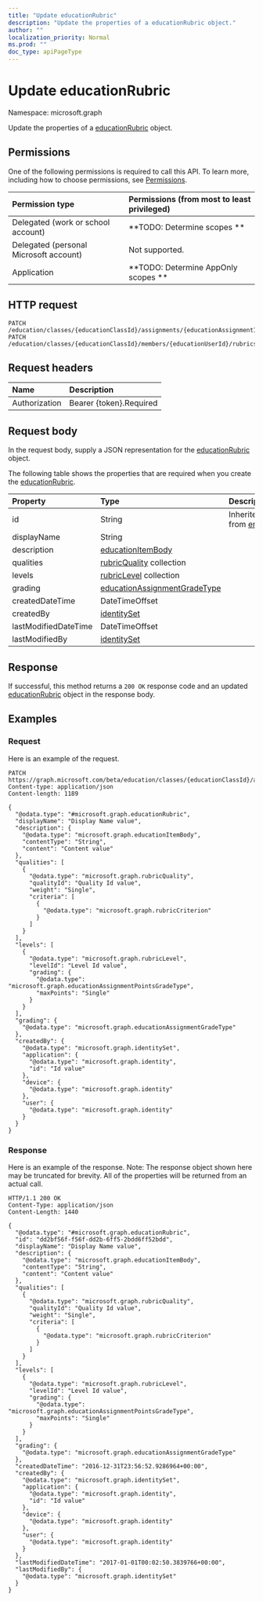 ```yaml
---
title: "Update educationRubric"
description: "Update the properties of a educationRubric object."
author: ""
localization_priority: Normal
ms.prod: ""
doc_type: apiPageType
---
```


# Update educationRubric

Namespace: microsoft.graph

Update the properties of a [educationRubric](../resources/educationrubric.md) object.

## Permissions
One of the following permissions is required to call this API. To learn more, including how to choose permissions, see [Permissions](/concepts/permissions-reference.md).

|Permission type|Permissions (from most to least privileged)|
|:---|:---|
|Delegated (work or school account)|**TODO: Determine scopes **|
|Delegated (personal Microsoft account)|Not supported.|
|Application|**TODO: Determine AppOnly scopes **|

## HTTP request
<!-- {
  "blockType": "ignored"
}
-->
``` http
PATCH /education/classes/{educationClassId}/assignments/{educationAssignmentId}/rubric
PATCH /education/classes/{educationClassId}/members/{educationUserId}/rubrics/{educationRubricId}
```

## Request headers
|Name|Description|
|:---|:---|
|Authorization|Bearer {token}.Required|

## Request body
In the request body, supply a JSON representation for the [educationRubric](../resources/educationrubric.md) object.

The following table shows the properties that are required when you create the [educationRubric](../resources/educationrubric.md).

|Property|Type|Description|
|:---|:---|:---|
|id|String| Inherited from [entity](../resources/entity.md)|
|displayName|String||
|description|[educationItemBody](../resources/educationitembody.md)||
|qualities|[rubricQuality](../resources/rubricquality.md) collection||
|levels|[rubricLevel](../resources/rubriclevel.md) collection||
|grading|[educationAssignmentGradeType](../resources/educationassignmentgradetype.md)||
|createdDateTime|DateTimeOffset||
|createdBy|[identitySet](../resources/identityset.md)||
|lastModifiedDateTime|DateTimeOffset||
|lastModifiedBy|[identitySet](../resources/identityset.md)||



## Response
If successful, this method returns a `200 OK` response code and an updated [educationRubric](../resources/educationrubric.md) object in the response body.

## Examples

### Request
Here is an example of the request.
<!-- {
  "blockType": "request",
  "name": "update_educationrubric"
}
-->
``` http
PATCH https://graph.microsoft.com/beta/education/classes/{educationClassId}/assignments/{educationAssignmentId}/rubric
Content-type: application/json
Content-length: 1189

{
  "@odata.type": "#microsoft.graph.educationRubric",
  "displayName": "Display Name value",
  "description": {
    "@odata.type": "microsoft.graph.educationItemBody",
    "contentType": "String",
    "content": "Content value"
  },
  "qualities": [
    {
      "@odata.type": "microsoft.graph.rubricQuality",
      "qualityId": "Quality Id value",
      "weight": "Single",
      "criteria": [
        {
          "@odata.type": "microsoft.graph.rubricCriterion"
        }
      ]
    }
  ],
  "levels": [
    {
      "@odata.type": "microsoft.graph.rubricLevel",
      "levelId": "Level Id value",
      "grading": {
        "@odata.type": "microsoft.graph.educationAssignmentPointsGradeType",
        "maxPoints": "Single"
      }
    }
  ],
  "grading": {
    "@odata.type": "microsoft.graph.educationAssignmentGradeType"
  },
  "createdBy": {
    "@odata.type": "microsoft.graph.identitySet",
    "application": {
      "@odata.type": "microsoft.graph.identity",
      "id": "Id value"
    },
    "device": {
      "@odata.type": "microsoft.graph.identity"
    },
    "user": {
      "@odata.type": "microsoft.graph.identity"
    }
  }
}
```

### Response
Here is an example of the response. Note: The response object shown here may be truncated for brevity. All of the properties will be returned from an actual call.
<!-- {
  "blockType": "response",
  "truncated": true
}
-->
``` http
HTTP/1.1 200 OK
Content-Type: application/json
Content-Length: 1440

{
  "@odata.type": "#microsoft.graph.educationRubric",
  "id": "dd2bf56f-f56f-dd2b-6ff5-2bdd6ff52bdd",
  "displayName": "Display Name value",
  "description": {
    "@odata.type": "microsoft.graph.educationItemBody",
    "contentType": "String",
    "content": "Content value"
  },
  "qualities": [
    {
      "@odata.type": "microsoft.graph.rubricQuality",
      "qualityId": "Quality Id value",
      "weight": "Single",
      "criteria": [
        {
          "@odata.type": "microsoft.graph.rubricCriterion"
        }
      ]
    }
  ],
  "levels": [
    {
      "@odata.type": "microsoft.graph.rubricLevel",
      "levelId": "Level Id value",
      "grading": {
        "@odata.type": "microsoft.graph.educationAssignmentPointsGradeType",
        "maxPoints": "Single"
      }
    }
  ],
  "grading": {
    "@odata.type": "microsoft.graph.educationAssignmentGradeType"
  },
  "createdDateTime": "2016-12-31T23:56:52.9286964+00:00",
  "createdBy": {
    "@odata.type": "microsoft.graph.identitySet",
    "application": {
      "@odata.type": "microsoft.graph.identity",
      "id": "Id value"
    },
    "device": {
      "@odata.type": "microsoft.graph.identity"
    },
    "user": {
      "@odata.type": "microsoft.graph.identity"
    }
  },
  "lastModifiedDateTime": "2017-01-01T00:02:50.3839766+00:00",
  "lastModifiedBy": {
    "@odata.type": "microsoft.graph.identitySet"
  }
}
```

